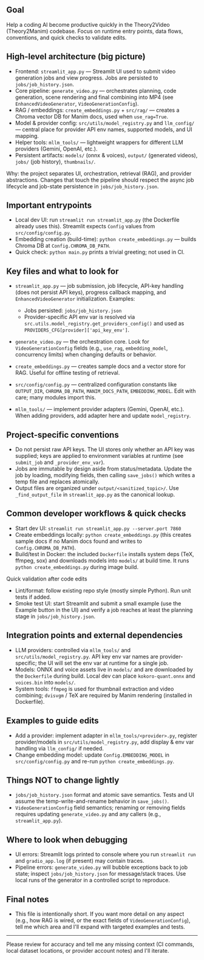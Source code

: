 ## Goal

Help a coding AI become productive quickly in the Theory2Video (Theory2Manim) codebase. Focus on runtime entry points, data flows, conventions, and quick checks to validate edits.

## High-level architecture (big picture)

- Frontend: `streamlit_app.py` — Streamlit UI used to submit video generation jobs and view progress. Jobs are persisted to `jobs/job_history.json`.
- Core pipeline: `generate_video.py` — orchestrates planning, code generation, scene rendering and final combining into MP4 (see `EnhancedVideoGenerator`, `VideoGenerationConfig`).
- RAG / embeddings: `create_embeddings.py` + `src/rag/` — creates a Chroma vector DB for Manim docs, used when `use_rag=True`.
- Model & provider config: `src/utils/model_registry.py` and `llm_config/` — central place for provider API env names, supported models, and UI mapping.
- Helper tools: `mllm_tools/` — lightweight wrappers for different LLM providers (Gemini, OpenAI, etc.).
- Persistent artifacts: `models/` (onnx & voices), `output/` (generated videos), `jobs/` (job history), `thumbnails/`.

Why: the project separates UI, orchestration, retrieval (RAG), and provider abstractions. Changes that touch the pipeline should respect the async job lifecycle and job-state persistence in `jobs/job_history.json`.

## Important entrypoints

- Local dev UI: run `streamlit run streamlit_app.py` (the Dockerfile already uses this). Streamlit expects `Config` values from `src/config/config.py`.
- Embedding creation (build-time): `python create_embeddings.py` — builds Chroma DB at `Config.CHROMA_DB_PATH`.
- Quick check: `python main.py` prints a trivial greeting; not used in CI.

## Key files and what to look for

- `streamlit_app.py` — job submission, job lifecycle, API-key handling (does not persist API keys), progress callback mapping, and `EnhancedVideoGenerator` initialization. Examples:
  - Jobs persisted: `jobs/job_history.json`
  - Provider-specific API env var is resolved via `src.utils.model_registry.get_providers_config()` and used as `PROVIDERS_CFG[provider]['api_key_env']`.

- `generate_video.py` — the orchestration core. Look for `VideoGenerationConfig` fields (e.g., `use_rag`, `embedding_model`, concurrency limits) when changing defaults or behavior.

- `create_embeddings.py` — creates sample docs and a vector store for RAG. Useful for offline testing of retrieval.

- `src/config/config.py` — centralized configuration constants like `OUTPUT_DIR`, `CHROMA_DB_PATH`, `MANIM_DOCS_PATH`, `EMBEDDING_MODEL`. Edit with care; many modules import this.

- `mllm_tools/` — implement provider adapters (Gemini, OpenAI, etc.). When adding providers, add adapter here and update `model_registry`.

## Project-specific conventions

- Do not persist raw API keys. The UI stores only whether an API key was supplied; keys are applied to environment variables at runtime (see `submit_job` and `_provider_env_var`).
- Jobs are immutable by design aside from status/metadata. Update the job by loading, modifying fields, then calling `save_jobs()` which writes a temp file and replaces atomically.
- Output files are organized under `output/<sanitized_topic>/`. Use `_find_output_file` in `streamlit_app.py` as the canonical lookup.

## Common developer workflows & quick checks

- Start dev UI: `streamlit run streamlit_app.py --server.port 7860`
- Create embeddings locally: `python create_embeddings.py` (this creates sample docs if no Manim docs found and writes to `Config.CHROMA_DB_PATH`).
- Build/test in Docker: the included `Dockerfile` installs system deps (TeX, ffmpeg, sox) and downloads models into `models/` at build time. It runs `python create_embeddings.py` during image build.

Quick validation after code edits

- Lint/format: follow existing repo style (mostly simple Python). Run unit tests if added.
- Smoke test UI: start Streamlit and submit a small example (use the Example button in the UI) and verify a job reaches at least the planning stage in `jobs/job_history.json`.

## Integration points and external dependencies

- LLM providers: controlled via `mllm_tools/` and `src/utils/model_registry.py`. API key env var names are provider-specific; the UI will set the env var at runtime for a single job.
- Models: ONNX and voice assets live in `models/` and are downloaded by the `Dockerfile` during build. Local dev can place `kokoro-quant.onnx` and `voices.bin` into `models/`.
- System tools: `ffmpeg` is used for thumbnail extraction and video combining; `dvisvgm` / TeX are required by Manim rendering (installed in Dockerfile).

## Examples to guide edits

- Add a provider: implement adapter in `mllm_tools/<provider>.py`, register provider/models in `src/utils/model_registry.py`, add display & env var handling via `llm_config/` if needed.
- Change embedding model: update `Config.EMBEDDING_MODEL` in `src/config/config.py` and re-run `python create_embeddings.py`.

## Things NOT to change lightly

- `jobs/job_history.json` format and atomic save semantics. Tests and UI assume the temp-write-and-rename behavior in `save_jobs()`.
- `VideoGenerationConfig` field semantics; renaming or removing fields requires updating `generate_video.py` and any callers (e.g., `streamlit_app.py`).

## Where to look when debugging

- UI errors: Streamlit logs printed to console where you run `streamlit run` and `gradio_app.log` (if present) may contain traces.
- Pipeline errors: `generate_video.py` will bubble exceptions back to job state; inspect `jobs/job_history.json` for message/stack traces. Use local runs of the generator in a controlled script to reproduce.

## Final notes

- This file is intentionally short. If you want more detail on any aspect (e.g., how RAG is wired, or the exact fields of `VideoGenerationConfig`), tell me which area and I'll expand with targeted examples and tests.

---
Please review for accuracy and tell me any missing context (CI commands, local dataset locations, or provider account notes) and I'll iterate.
